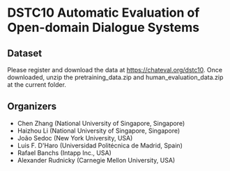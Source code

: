 # DSTC10 Automatic Evaluation of Open-domain Dialogue Systems

## Dataset
Please register and download the data at https://chateval.org/dstc10. Once downloaded, unzip the pretraining_data.zip and human_evaluation_data.zip at the current folder.

## Organizers
- Chen Zhang (National University of Singapore, Singapore)
- Haizhou Li (National University of Singapore, Singapore)
- João Sedoc (New York University, USA)
- Luis F. D'Haro (Universidad Politécnica de Madrid, Spain)
- Rafael Banchs (Intapp Inc., USA)
- Alexander Rudnicky (Carnegie Mellon University, USA)
